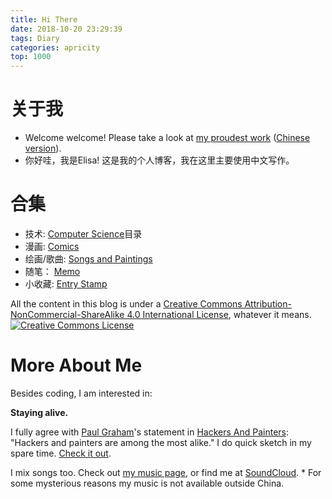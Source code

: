 ```yaml
---
title: Hi There
date: 2018-10-20 23:29:39
tags: Diary
categories: apricity
top: 1000
---
```


# 关于我

* Welcome welcome! Please take a look at [my proudest work](https://etsai.site/2019/09/05/Total-Perspective-Vortex-EN/) ([Chinese version](https://etsai.site/2018/10/20/Total-Perspective-Vortex/)).
* 你好哇，我是Elisa! 这是我的个人博客，我在这里主要使用中文写作。

# 合集

* 技术:  [Computer Science](http://etsai.site/categories/cs/)目录
* 漫画:  [Comics](http://etsai.site/tags/Manga/)
* 绘画/歌曲:  [Songs and Paintings](http://etsai.site/categories/apricity/)
* 随笔：  [Memo](http://etsai.site/categories/memo/)
* 小收藏:  [Entry Stamp](http://etsai.site/tags/EntryStamp/)


All the content in this blog is under a <a rel="license" href="http://creativecommons.org/licenses/by-nc-sa/4.0/">Creative Commons Attribution-NonCommercial-ShareAlike 4.0 International License</a>, whatever it means.
<br />
<a rel="license" href="http://creativecommons.org/licenses/by-nc-sa/4.0/"><img alt="Creative Commons License" style="border-width:0" src="https://i.creativecommons.org/l/by-nc-sa/4.0/88x31.png" /></a>

<!--more-->

# More About Me


Besides coding, I am interested in:

**Staying alive.**

I fully agree with [Paul Graham](https://en.wikipedia.org/wiki/Paul_Graham_(programmer))'s statement in [Hackers And Painters](http://www.paulgraham.com/hp.html):
"Hackers and painters are among the most alike."
I do quick sketch in my spare time. [Check it out](http://www.paulgraham.com/hp.html).


I mix songs too. Check out [my music page](https://music.163.com/#/artist?id=12158117), or find me at [SoundCloud](https://soundcloud.com/elisastayshere).
\* For some mysterious reasons my music is not available outside China.

